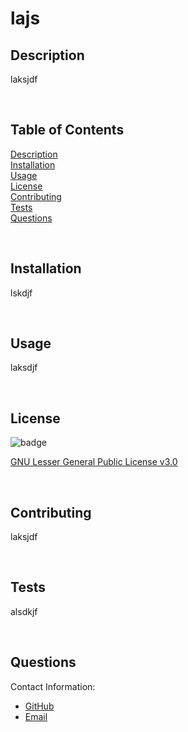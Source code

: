 # lajs
## Description
laksjdf

<br/>

## Table of Contents
[Description](#description) <br/>
[Installation](#dnstallation) <br/>
[Usage](#usage) <br/>
[License](#license) <br/>
[Contributing](#contributing) <br/>
[Tests](#tests) <br/>
[Questions](#questions) <br/>

<br/>

## Installation
lskdjf

<br/>

## Usage
laksdjf

<br/>

## License

![badge](https://img.shields.io/badge/license-GNU%20Lesser%20General%20Public%20License%20v3.0-blueviolet)

[GNU Lesser General Public License v3.0](https://choosealicense.com/licenses/gpl-3.0/)

<br/>


## Contributing
laksjdf

<br/>

## Tests
alsdkjf

<br/>

## Questions
Contact Information:
* [GitHub](https://github.com/asdf)
* [Email](mailto:asdf@sdf.io)
